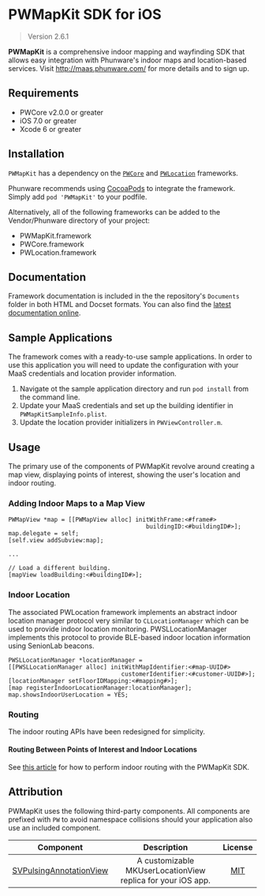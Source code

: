 PWMapKit SDK for iOS
====================

> Version 2.6.1

**PWMapKit** is a comprehensive indoor mapping and wayfinding SDK that allows easy integration with Phunware's indoor maps and location-based services.  Visit http://maas.phunware.com/ for more details and to sign up.


## Requirements

- PWCore v2.0.0 or greater
- iOS 7.0 or greater
- Xcode 6 or greater


## Installation

`PWMapKit` has a dependency on the [`PWCore`](https://github.com/phunware/maas-core-ios-sdk) and [`PWLocation`](https://github.com/phunware/maas-location-ios-sdk) frameworks.

Phunware recommends using [CocoaPods](http://www.cocoapods.org) to integrate the framework.  Simply add `pod 'PWMapKit'` to your podfile.

Alternatively, all of the following frameworks can be added to the Vendor/Phunware directory of your project:

- PWMapKit.framework
- PWCore.framework
- PWLocation.framework


## Documentation

Framework documentation is included in the the repository's `Documents` folder in both HTML and Docset formats. You can also find the [latest documentation online](http://phunware.github.io/maas-mapping-ios-sdk/).


## Sample Applications

The framework comes with a ready-to-use sample applications. In order to use this application you will need to update the configuration with your MaaS credentials and location provider information.

1. Navigate ot the sample application directory and run `pod install` from the command line.
2. Update your MaaS credentials and set up the building identifier in `PWMapKitSampleInfo.plist`.
3. Update the location provider initializers in `PWViewController.m`.


## Usage

The primary use of the components of PWMapKit revolve around creating a map view, displaying points of interest, showing the user's location and indoor routing.


### Adding Indoor Maps to a Map View

```objc
PWMapView *map = [[PWMapView alloc] initWithFrame:<#frame#>
                                       buildingID:<#buildingID#>];
map.delegate = self;
[self.view addSubview:map];

...

// Load a different building.
[mapView loadBuilding:<#buildingID#>];
```


### Indoor Location

The associated PWLocation framework implements an abstract indoor location manager protocol very similar to `CLLocationManager` which can be used to provide indoor location monitoring. PWSLLocationManager implements this protocol to provide BLE-based indoor location information using SenionLab beacons.

```objc
PWSLLocationManager *locationManager =
[[PWSLLocationManager alloc] initWithMapIdentifier:<#map-UUID#>
                                customerIdentifier:<#customer-UUID#>];
[locationManager setFloorIDMapping:<#mapping#>];
[map registerIndoorLocationManager:locationManager];
map.showsIndoorUserLocation = YES;
```


### Routing

The indoor routing APIs have been redesigned for simplicity.


#### Routing Between Points of Interest and Indoor Locations

See [this article](https://developer.phunware.com/display/DD/Calculating+Directions) for how to perform indoor routing with the PWMapKit SDK.


## Attribution

PWMapKit uses the following third-party components. All components are prefixed with `PW` to avoid namespace collisions should your application also use an included component.

| Component | Description | License |
|:---------:|:-----------:|:-------:|
|[SVPulsingAnnotationView](https://github.com/samvermette/SVPulsingAnnotationView)|A customizable MKUserLocationView replica for your iOS app.|[MIT](https://github.com/samvermette/SVPulsingAnnotationView/blob/master/LICENSE.txt)|
